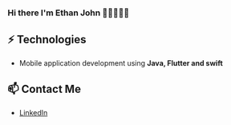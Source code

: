 ### Hi there I'm Ethan John 👨🏻‍💻🖖🏻

## ⚡ Technologies
- Mobile application development using **Java, Flutter and swift**

## 📫 Contact Me
- [LinkedIn](https://www.linkedin.com/in/fernando-tolentino-santiago)

